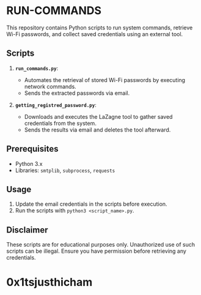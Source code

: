 
# RUN-COMMANDS

This repository contains Python scripts to run system commands, retrieve Wi-Fi passwords, and collect saved credentials using an external tool.

## Scripts

1. **`run_commands.py`**:
   - Automates the retrieval of stored Wi-Fi passwords by executing network commands.
   - Sends the extracted passwords via email.

2. **`getting_registred_password.py`**:
   - Downloads and executes the LaZagne tool to gather saved credentials from the system.
   - Sends the results via email and deletes the tool afterward.

## Prerequisites

- Python 3.x
- Libraries: `smtplib`, `subprocess`, `requests`

## Usage

1. Update the email credentials in the scripts before execution.
2. Run the scripts with `python3 <script_name>.py`.

## Disclaimer

These scripts are for educational purposes only. Unauthorized use of such scripts can be illegal. Ensure you have permission before retrieving any credentials.

# 0x1tsjusthicham
